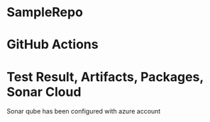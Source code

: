 # SampleRepo

# GitHub Actions
# Test Result, Artifacts, Packages, Sonar Cloud

Sonar qube has been configured with azure account
